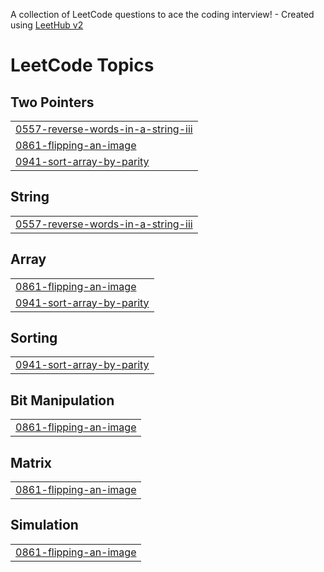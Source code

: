 A collection of LeetCode questions to ace the coding interview! - Created using [LeetHub v2](https://github.com/arunbhardwaj/LeetHub-2.0)
<!---LeetCode Topics Start-->
# LeetCode Topics
## Two Pointers
|  |
| ------- |
| [0557-reverse-words-in-a-string-iii](https://github.com/LukeYasu/LeetHub/tree/master/0557-reverse-words-in-a-string-iii) |
| [0861-flipping-an-image](https://github.com/LukeYasu/LeetHub/tree/master/0861-flipping-an-image) |
| [0941-sort-array-by-parity](https://github.com/LukeYasu/LeetHub/tree/master/0941-sort-array-by-parity) |
## String
|  |
| ------- |
| [0557-reverse-words-in-a-string-iii](https://github.com/LukeYasu/LeetHub/tree/master/0557-reverse-words-in-a-string-iii) |
## Array
|  |
| ------- |
| [0861-flipping-an-image](https://github.com/LukeYasu/LeetHub/tree/master/0861-flipping-an-image) |
| [0941-sort-array-by-parity](https://github.com/LukeYasu/LeetHub/tree/master/0941-sort-array-by-parity) |
## Sorting
|  |
| ------- |
| [0941-sort-array-by-parity](https://github.com/LukeYasu/LeetHub/tree/master/0941-sort-array-by-parity) |
## Bit Manipulation
|  |
| ------- |
| [0861-flipping-an-image](https://github.com/LukeYasu/LeetHub/tree/master/0861-flipping-an-image) |
## Matrix
|  |
| ------- |
| [0861-flipping-an-image](https://github.com/LukeYasu/LeetHub/tree/master/0861-flipping-an-image) |
## Simulation
|  |
| ------- |
| [0861-flipping-an-image](https://github.com/LukeYasu/LeetHub/tree/master/0861-flipping-an-image) |
<!---LeetCode Topics End-->